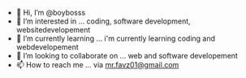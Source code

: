 - 👋 Hi, I’m @boybosss
- 👀 I’m interested in ... coding, software development, websitedevelopement
- 🌱 I’m currently learning ... i'm currently learning coding and webdevelopement 
- 💞️ I’m looking to collaborate on ... web and software developement 
- 📫 How to reach me ... via mr.favz01@gmail.com

<!---
boybosss/boybosss is a ✨ special ✨ repository because its `README.md` (this file) appears on your GitHub profile.
You can click the Preview link to take a look at your changes.
--->
